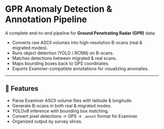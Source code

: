 # GPR Anomaly Detection & Annotation Pipeline

A complete end-to-end pipeline for **Ground Penetrating Radar (GPR)** data:
- Converts raw ASCII volumes into high-resolution B-scans (real & migrated modes).
- Runs object detection (YOLO / RCNN) on B-scans.
- Matches detections between migrated & real scans.
- Maps bounding boxes back to GPS coordinates.
- Exports Examiner-compatible annotations for visualizing anomalies.

---

## 📌 Features
- Parse Examiner ASCII volume files with latitude & longitude.
- Generate B-scans in both real & migrated modes.
- YOLOv8 inference with bounding box matching.
- Convert pixel detections → GPS → `.annot` format for Examiner.
- Organized output by survey slices.
